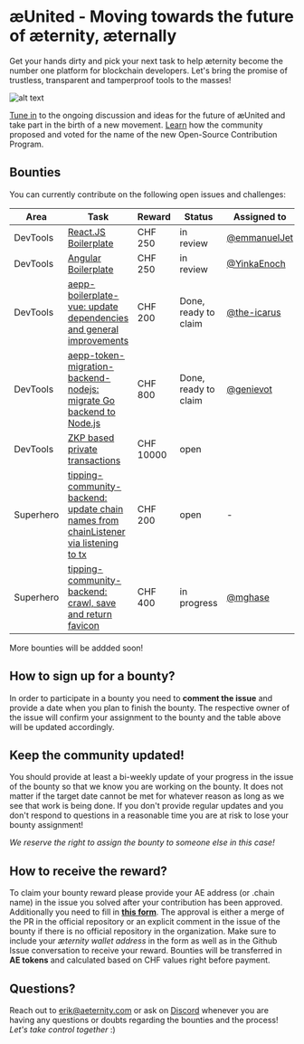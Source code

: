 # æUnited - Moving towards the future of æternity, æternally

Get your hands dirty and pick your next task to help æternity become the number one platform for blockchain developers. Let's bring the promise of trustless, transparent and tamperproof tools to the masses!

![alt text](https://github.com/aeternity/bounties/blob/master/%C3%A6United%20logo%20animated.gif?raw=true)

[Tune in](https://youtu.be/kJvdStPURw0) to the ongoing discussion and ideas for the future of æUnited and take part in the birth of a new movement. [Learn](https://forum.aeternity.com/t/choose-your-name-lets-find-a-name-for-the-new-community-contributor-program/9712) how the community proposed and voted for the name of the new Open-Source Contribution Program.
## Bounties
You can currently contribute on the following open issues and challenges:

| Area | Task | Reward | Status | Assigned to | Target date |
| --- | --- | --- | --- | --- | --- |
| DevTools | [React.JS Boilerplate](https://github.com/aeternity/bounties/issues/4) | CHF 250 | in review | [@emmanuelJet](https://github.com/emmanuelJet) | 10.11.2021 |
| DevTools | [Angular Boilerplate](https://github.com/aeternity/bounties/issues/5) | CHF 250 | in review | [@YinkaEnoch](https://github.com/YinkaEnoch) | 12.11.2021 |
| DevTools | [aepp-boilerplate-vue: update dependencies and general improvements](https://github.com/aeternity/aepp-boilerplate-vue/issues/1) | CHF 200 | Done, ready to claim | [@the-icarus](https://github.com/the-icarus) | 03.10.2021 |
| DevTools | [aepp-token-migration-backend-nodejs: migrate Go backend to Node.js](https://github.com/aeternity/aepp-token-migration-backend-nodejs/issues/1) | CHF 800 | Done, ready to claim | [@genievot](https://github.com/genievot) | 10.09.2021 |
| DevTools | [ZKP based private transactions](https://github.com/aeternity/bounties/issues/2) | CHF 10000 | open | | |
| Superhero | [tipping-community-backend: update chain names from chainListener via listening to tx](https://github.com/aeternity/tipping-community-backend/issues/303) | CHF 200 | open | - | - |
| Superhero | [tipping-community-backend: crawl, save and return favicon](https://github.com/aeternity/tipping-community-backend/issues/69) | CHF 400 | in progress | [@mghase](https://github.com/mghase) | 30.11.2021 |

More bounties will be addded soon!

## How to sign up for a bounty?

In order to participate in a bounty you need to **comment the issue** and provide a date when you plan to finish the bounty. The respective owner of the issue will confirm your assignment to the bounty and the table above will be updated accordingly.

## Keep the community updated!

You should provide at least a bi-weekly update of your progress in the issue of the bounty so that we know you are working on the bounty. It does not matter if the target date cannot be met for whatever reason as long as we see that work is being done. If you don't provide regular updates and you don't respond to questions in a reasonable time you are at risk to lose your bounty assignment!

_We reserve the right to assign the bounty to someone else in this case!_

## How to receive the reward?

To claim your bounty reward please provide your AE address (or .chain name) in the issue you solved after your contribution has been approved. Additionally you need to fill in **[this form](https://form.jotform.com/212515121575347)**. The approval is either a merge of the PR in the official repository or an explicit comment in the issue of the bounty if there is no official repository in the organization. Make sure to include your *æternity wallet address* in the form as well as in the Github Issue conversation to receive your reward. Bounties will be transferred in **AE tokens** and calculated based on CHF values right before payment.

## Questions?
Reach out to erik@aeternity.com or ask on [Discord](https://discord.gg/kthXBwBxEb) whenever you are having any questions or doubts regarding the bounties and the process! *Let's take control together* :)
